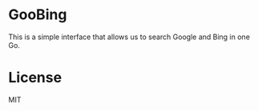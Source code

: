 # GooBing

This is a simple interface that allows us to search Google and Bing in one Go.

# License

MIT